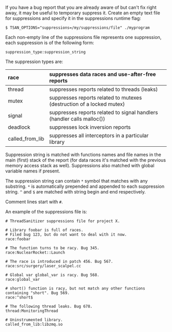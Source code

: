 If you have a bug report that you are already aware of but can't fix right away, it may be useful to temporary suppress it.  Create an empty text file for suppressions and specify it in the suppressions runtime flag:
```
$ TSAN_OPTIONS="suppressions=/my/suppressions/file" ./myprogram
```

Each non-empty line of the suppressions file represents one suppression, each suppression is of the following form:
```
suppression_type:suppression_string
```
The suppression types are:

| race | suppresses data races and use-after-free reports |
|:-----|:-------------------------------------------------|
| thread | suppresses reports related to threads (leaks)    |
| mutex | suppresses reports related to mutexes (destruction of a locked mutex) |
| signal | suppresses reports related to signal handlers (handler calls malloc()) |
| deadlock | suppresses lock inversion reports                |
| called\_from\_lib | suppresses all interceptors in a particular library |

Suppression string is matched with functions names and file names in the main (first) stack of the report (for data races it's matched with the previous memory access stack as well).  Suppressions also matched with global variable names if present.

The suppression string can contain `*` symbol that matches with any substring.  `*` is automatically prepended and appended to each suppression string.  `^` and `$` are matched with string begin and end respectively.

Comment lines start with `#`.

An example of the suppressions file is:
```
# ThreadSanitizer suppressions file for project X.

# Library foobar is full of races.
# Filed bug 123, but do not want to deal with it now.
race:foobar

# The function turns to be racy. Bug 345.
race:NuclearRocket::Launch

# The race is introduced in patch 456. Bug 567.
race:src/surgery/laser_scalpel.cc

# Global var global_var is racy. Bug 568.
race:global_var

# short() function is racy, but not match any other functions containing "short". Bug 569.
race:^short$

# The following thread leaks. Bug 678.
thread:MonitoringThread

# Uninstrumented library.
called_from_lib:libzmq.so
```